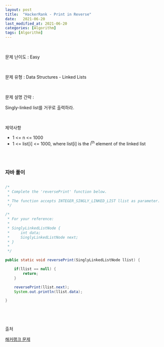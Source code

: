 ```yaml
---
layout: post
title:  "HackerRank - Print in Reverse"
date:   2021-06-20
last_modified_at: 2021-06-20
categories: [Algorithm]
tags: [Algorithm]
---
```


<br/>

문제 난이도 : Easy

<br/>

문제 유형 : Data Structures - Linked Lists

<br/>

문제 설명 간략 :    

Singly-linked list를 거꾸로 출력하라.


<br/>

제약사항

- 1 <= n <= 1000
- 1 <= list[i] <= 1000, where list[i] is the i<sup>th</sup> element of the linked list

<br/>
   

<br/>

### 자바 풀이

```java

/*
 * Complete the 'reversePrint' function below.
 *
 * The function accepts INTEGER_SINGLY_LINKED_LIST llist as parameter.
 */

/*
 * For your reference:
 *
 * SinglyLinkedListNode {
 *     int data;
 *     SinglyLinkedListNode next;
 * }
 *
 */

public static void reversePrint(SinglyLinkedListNode llist) {

    if(llist == null) {
        return;
    }

    reversePrint(llist.next);
    System.out.println(llist.data);

}




```

<br/>

출처

[해커랭크 문제](https://www.hackerrank.com/challenges/print-the-elements-of-a-linked-list-in-reverse/problem)